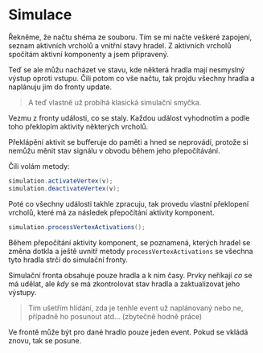 Simulace
========

Řekněme, že načtu shéma ze souboru. Tím se mi načte veškeré zapojení, seznam aktivních vrcholů
a vnitřní stavy hradel. Z aktivních vrcholů spočítám aktivní komponenty a jsem připravený.

Teď se ale můžu nacházet ve stavu, kde některá hradla mají nesmyslný výstup oproti vstupu.
Čili potom co vše načtu, tak projdu všechny hradla a naplánuju jim do fronty update.

> A teď vlastně už probíhá klasická simulační smyčka.

Vezmu z fronty události, co se staly. Každou událost vyhodnotím a podle toho
překlopím aktivity některých vrcholů.

Překlápění aktivit se bufferuje do paměti a hned se neprovádí, protože si nemůžu měnit
stav signálu v obvodu během jeho přepočítávání.

Čili volám metody:

```java
simulation.activateVertex(v);
simulation.deactivateVertex(v); 
```

Poté co všechny události takhle zpracuju, tak provedu vlastní překlopení vrcholů,
které má za následek přepočítání aktivity komponent.

```java
simulation.processVertexActivations();
```

Během přepočítání aktivity komponent, se poznamená, kterých hradel se změna dotkla
a ještě uvnitř metody `processVertexActivations` se všechna tyto hradla strčí
do simulační fronty.

Simulační fronta obsahuje pouze hradla a k nim časy. Prvky neříkají *co* se má udělat,
ale *kdy* se má zkontrolovat stav hradla a zaktualizovat jeho výstupy.

> Tím ušetřím hlídání, zda je tenhle event už naplánovaný nebo ne,
případně ho posunout atd... (zbytečně hodně práce)

Ve frontě může být pro dané hradlo pouze jeden event. Pokud se vkládá znovu, tak se posune.
